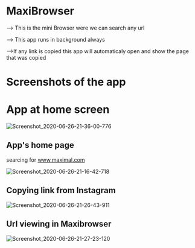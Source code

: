 # MaxiBrowser
 
 --> This is the mini Browser were we can search any url
 
 --> This app runs in background always
 
 -->If any link is copied this app will automaticaly open and show the page that was copied
 
 # Screenshots of the app

 # App at home screen

![Screenshot_2020-06-26-21-36-00-776](https://user-images.githubusercontent.com/42244770/85877807-5b9b5b00-b7f5-11ea-8dcc-e1a2c439ab71.jpeg)     

## App's home page

searcing for www.maximal.com

![Screenshot_2020-06-26-21-16-42-718](https://user-images.githubusercontent.com/42244770/85878705-c5683480-b7f6-11ea-82f8-d78ad64b3077.jpeg)


## Copying link from Instagram

![Screenshot_2020-06-26-21-26-43-911](https://user-images.githubusercontent.com/42244770/85878710-c8632500-b7f6-11ea-8b1b-12bbefa9d423.jpeg)


## Url viewing in Maxibrowser

![Screenshot_2020-06-26-21-27-23-120](https://user-images.githubusercontent.com/42244770/85878720-cb5e1580-b7f6-11ea-9b8c-9e10cc767212.jpeg)
